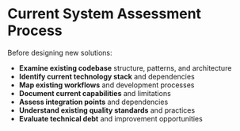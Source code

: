 # Current System Assessment Process

Before designing new solutions:
- **Examine existing codebase** structure, patterns, and architecture
- **Identify current technology stack** and dependencies
- **Map existing workflows** and development processes
- **Document current capabilities** and limitations
- **Assess integration points** and dependencies
- **Understand existing quality standards** and practices
- **Evaluate technical debt** and improvement opportunities
